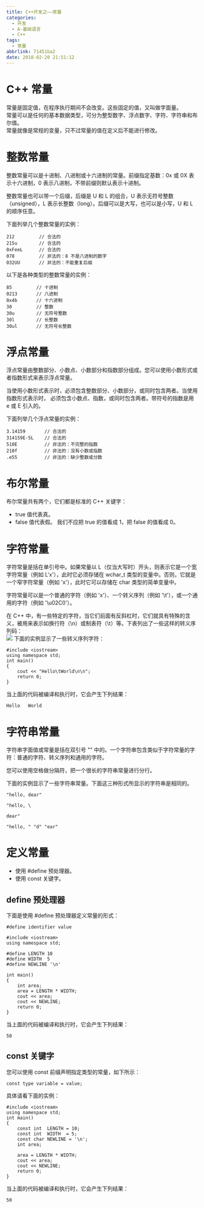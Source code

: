 ```yaml
---
title: C++开发之——常量
categories:
  - 开发
  - A-基础语言
  - C++
tags:
  - 常量
abbrlink: 71451ba2
date: 2018-02-20 21:51:12
---
```

# C++ 常量
常量是固定值，在程序执行期间不会改变。这些固定的值，又叫做字面量。   
常量可以是任何的基本数据类型，可分为整型数字、浮点数字、字符、字符串和布尔值。  
常量就像是常规的变量，只不过常量的值在定义后不能进行修改。  

<!--more-->  
# 整数常量
整数常量可以是十进制、八进制或十六进制的常量。前缀指定基数：0x 或 0X 表示十六进制，0 表示八进制，不带前缀则默认表示十进制。  

整数常量也可以带一个后缀，后缀是 U 和 L 的组合，U 表示无符号整数（unsigned），L 表示长整数（long）。后缀可以是大写，也可以是小写，U 和 L 的顺序任意。

下面列举几个整数常量的实例：  

	212         // 合法的
	215u        // 合法的
	0xFeeL      // 合法的
	078         // 非法的：8 不是八进制的数字
	032UU       // 非法的：不能重复后缀

以下是各种类型的整数常量的实例： 

	85         // 十进制
	0213       // 八进制 
	0x4b       // 十六进制 
	30         // 整数 
	30u        // 无符号整数 
	30l        // 长整数 
	30ul       // 无符号长整数 

# 浮点常量
浮点常量由整数部分、小数点、小数部分和指数部分组成。您可以使用小数形式或者指数形式来表示浮点常量。

当使用小数形式表示时，必须包含整数部分、小数部分，或同时包含两者。当使用指数形式表示时， 必须包含小数点、指数，或同时包含两者。带符号的指数是用 e 或 E 引入的。

下面列举几个浮点常量的实例：  

	3.14159       // 合法的 
	314159E-5L    // 合法的 
	510E          // 非法的：不完整的指数
	210f          // 非法的：没有小数或指数
	.e55          // 非法的：缺少整数或分数


# 布尔常量
布尔常量共有两个，它们都是标准的 C++ 关键字：  

- true 值代表真。
- false 值代表假。
我们不应把 true 的值看成 1，把 false 的值看成 0。  

# 字符常量
字符常量是括在单引号中。如果常量以 L（仅当大写时）开头，则表示它是一个宽字符常量（例如 L'x'），此时它必须存储在 wchar_t 类型的变量中。否则，它就是一个窄字符常量（例如 'x'），此时它可以存储在 char 类型的简单变量中。

字符常量可以是一个普通的字符（例如 'x'）、一个转义序列（例如 '\t'），或一个通用的字符（例如 '\u02C0'）。

在 C++ 中，有一些特定的字符，当它们前面有反斜杠时，它们就具有特殊的含义，被用来表示如换行符（\n）或制表符（\t）等。下表列出了一些这样的转义序列码：  
![][1] 
下面的实例显示了一些转义序列字符： 
 
	#include <iostream>
	using namespace std;
	int main()
	{	
		cout << "Hello\tWorld\n\n";
		return 0;
	}
当上面的代码被编译和执行时，它会产生下列结果：  

	Hello   World

# 字符串常量
字符串字面值或常量是括在双引号 "" 中的。一个字符串包含类似于字符常量的字符：普通的字符、转义序列和通用的字符。

您可以使用空格做分隔符，把一个很长的字符串常量进行分行。

下面的实例显示了一些字符串常量。下面这三种形式所显示的字符串是相同的。  

	"hello, dear"

	"hello, \

	dear"

	"hello, " "d" "ear"


# 定义常量
- 使用 #define 预处理器。
- 使用 const 关键字。

## define 预处理器 
下面是使用 #define 预处理器定义常量的形式：
 
	#define identifier value

	#include <iostream>
	using namespace std;
 
	#define LENGTH 10   
	#define WIDTH  5
	#define NEWLINE '\n'
 
	int main()
	{
		int area;  
		area = LENGTH * WIDTH;
		cout << area;
		cout << NEWLINE;
		return 0;
	}
当上面的代码被编译和执行时，它会产生下列结果：  

	50

## const 关键字
您可以使用 const 前缀声明指定类型的常量，如下所示：  

	const type variable = value;
具体请看下面的实例：  

	#include <iostream>
	using namespace std; 
	int main()
	{
		const int  LENGTH = 10;
		const int  WIDTH  = 5;
		const char NEWLINE = '\n';
		int area;  
   
		area = LENGTH * WIDTH;
		cout << area;
		cout << NEWLINE;
		return 0;
	}
当上面的代码被编译和执行时，它会产生下列结果： 
 
	50




[1]: https://cdn.jsdelivr.net/gh/PGzxc/CDN@master/blog-image/cpp-convert.png

